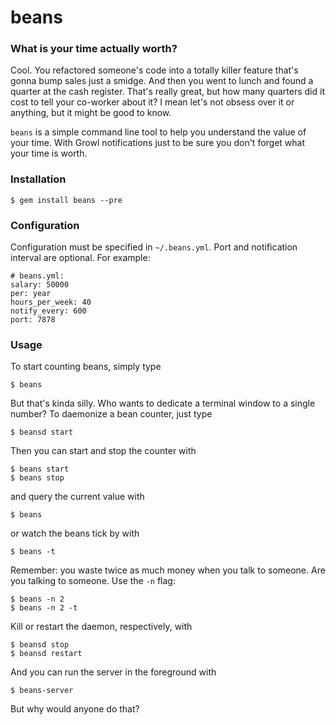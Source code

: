 # beans

### What is your time actually worth?

Cool. You refactored someone's code into a totally killer feature that's gonna bump sales just a smidge. And then you went to lunch and found a quarter at the cash register. That's really great, but how many quarters did it cost to tell your co-worker about it? I mean let's not obsess over it or anything, but it might be good to know.

`beans` is a simple command line tool to help you understand the value of your time. With Growl notifications just to be sure you don't forget what your time is worth.

### Installation

    $ gem install beans --pre

### Configuration

Configuration must be specified in `~/.beans.yml`. Port and notification interval are optional. For example:

    # beans.yml:
    salary: 50000
    per: year
    hours_per_week: 40
    notify_every: 600
    port: 7878

### Usage

To start counting beans, simply type

    $ beans

But that's kinda silly. Who wants to dedicate a terminal window to a single number? To daemonize a bean counter, just type

    $ beansd start

Then you can start and stop the counter with

    $ beans start
    $ beans stop

and query the current value with

    $ beans

or watch the beans tick by with

    $ beans -t

Remember: you waste twice as much money when you talk to someone. Are you talking to someone. Use the `-n` flag:

    $ beans -n 2
    $ beans -n 2 -t

Kill or restart the daemon, respectively, with

    $ beansd stop
    $ beansd restart

And you can run the server in the foreground with

    $ beans-server

But why would anyone do that?
